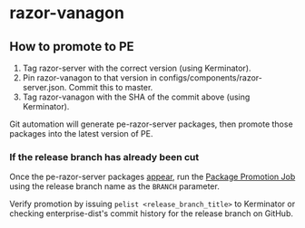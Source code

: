 # razor-vanagon

## How to promote to PE

1. Tag razor-server with the correct version (using Kerminator).
1. Pin razor-vanagon to that version in configs/components/razor-server.json. Commit this to master.
1. Tag razor-vanagon with the SHA of the commit above (using Kerminator).

Git automation will generate pe-razor-server packages, then promote those packages into the latest version of PE.

### If the release branch has already been cut

Once the pe-razor-server packages [appear](builds.puppetlabs.lan/pe-razor-server), run the [Package Promotion Job](https://jenkins-compose.delivery.puppetlabs.net/view/Promotion/job/Package-Promotion/build?delay=0sec) using the release branch name as the `BRANCH` parameter.

Verify promotion by issuing `pelist <release_branch_title>` to Kerminator or checking enterprise-dist's commit history for the release branch on GitHub.

